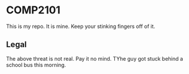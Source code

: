 # COMP2101

This is my repo. It is mine. Keep your stinking fingers off of it.

## Legal

The above threat is not real. Pay it no mind. TYhe guy got stuck behind a school bus this morning.
